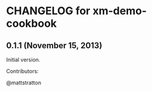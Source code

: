 CHANGELOG for xm-demo-cookbook
======================

## 0.1.1 (November 15, 2013)

Initial version.

Contributors:

@mattstratton